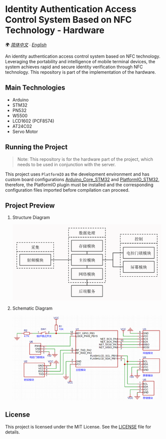 # Identity Authentication Access Control System Based on NFC Technology - Hardware

🌍 *[简体中文](README.md) ∙ [English](README-EN.md)*

An identity authentication access control system based on NFC technology. Leveraging the portability and intelligence of mobile terminal devices, the system achieves rapid and secure identity verification through NFC technology. This repository is part of the implementation of the hardware.

## Main Technologies

- Arduino
- STM32
- PN532
- W5500
- LCD1602 (PCF8574)
- AT24C02
- Servo Motor

## Running the Project

> Note: This repository is for the hardware part of the project, which needs to be used in conjunction with the server.

This project uses `PlatformIO` as the development environment and has custom board configurations [Arduino_Core_STM32](https://github.com/YukiIsait/Arduino_Core_STM32) and [PlatformIO_STM32](https://github.com/YukiIsait/PlatformIO_STM32), therefore, the PlatformIO plugin must be installed and the corresponding configuration files imported before compilation can proceed.

## Project Preview

1. Structure Diagram

    ![Preview1](preview/1.png)

2. Schematic Diagram
    
    ![Preview2](preview/2.png)

## License

This project is licensed under the MIT License. See the [LICENSE](LICENSE.md) file for details.
